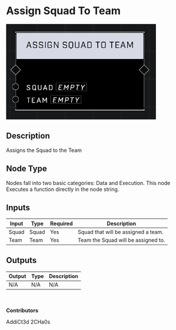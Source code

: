 # Assign Squad To Team
![alt text](../../../.gitbook/assets/assign-squad-to-team.png)

## Description
Assigns the Squad to the Team

## Node Type
Nodes fall into two basic categories: Data and Execution. This node Executes a function directly in the node string.

## Inputs
| Input            | Type             | Required | Description												    |
|------------------|------------------|----------|--------------------------------------------------------------|
| Squad | Squad | Yes | Squad that will be assigned a team. |
| Team | Team | Yes | Team the Squad will be assigned to. |

## Outputs
| Output           | Type             | Description												     |
|------------------|------------------|--------------------------------------------------------------|
| N/A | N/A | N/A |

\
\
**Contributors**

AddiCt3d 2CHa0s